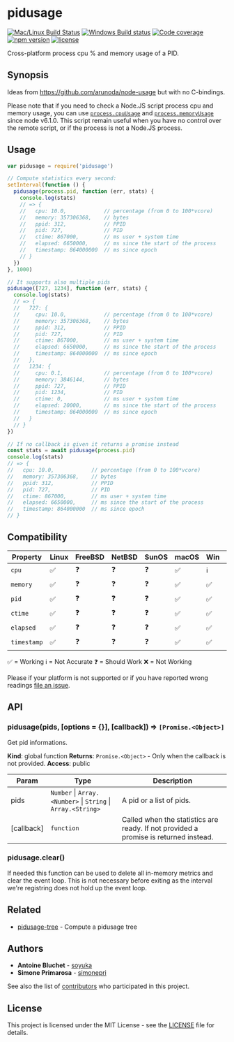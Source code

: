# pidusage

[![Mac/Linux Build Status](https://img.shields.io/travis/soyuka/pidusage/master.svg?label=MacOS%20%26%20Linux)](https://travis-ci.org/soyuka/pidusage)
[![Windows Build status](https://img.shields.io/appveyor/ci/soyuka/pidusage/master.svg?label=Windows)](https://ci.appveyor.com/project/soyuka/pidusage)
[![Code coverage](https://img.shields.io/codecov/c/github/soyuka/pidusage/master.svg)](https://codecov.io/gh/soyuka/pidusage)
[![npm version](https://img.shields.io/npm/v/pidusage.svg)](https://www.npmjs.com/package/pidusage)
[![license](https://img.shields.io/github/license/soyuka/pidusage.svg)](https://github.com/soyuka/pidusage/tree/master/license)

Cross-platform process cpu % and memory usage of a PID.

## Synopsis

Ideas from https://github.com/arunoda/node-usage but with no C-bindings.

Please note that if you need to check a Node.JS script process cpu and memory usage, you can use [`process.cpuUsage`][node:cpuUsage] and [`process.memoryUsage`][node:memUsage] since node v6.1.0. This script remain useful when you have no control over the remote script, or if the process is not a Node.JS process.


## Usage

```js
var pidusage = require('pidusage')

// Compute statistics every second:
setInterval(function () {
  pidusage(process.pid, function (err, stats) {
    console.log(stats)
    // => {
    //   cpu: 10.0,            // percentage (from 0 to 100*vcore)
    //   memory: 357306368,    // bytes
    //   ppid: 312,            // PPID
    //   pid: 727,             // PID
    //   ctime: 867000,        // ms user + system time
    //   elapsed: 6650000,     // ms since the start of the process
    //   timestamp: 864000000  // ms since epoch
    // }
  })
}, 1000)

// It supports also multiple pids
pidusage([727, 1234], function (err, stats) {
  console.log(stats)
  // => {
  //   727: {
  //     cpu: 10.0,            // percentage (from 0 to 100*vcore)
  //     memory: 357306368,    // bytes
  //     ppid: 312,            // PPID
  //     pid: 727,             // PID
  //     ctime: 867000,        // ms user + system time
  //     elapsed: 6650000,     // ms since the start of the process
  //     timestamp: 864000000  // ms since epoch
  //   },
  //   1234: {
  //     cpu: 0.1,             // percentage (from 0 to 100*vcore)
  //     memory: 3846144,      // bytes
  //     ppid: 727,            // PPID
  //     pid: 1234,            // PID
  //     ctime: 0,             // ms user + system time
  //     elapsed: 20000,       // ms since the start of the process
  //     timestamp: 864000000  // ms since epoch
  //   }
  // }
})

// If no callback is given it returns a promise instead
const stats = await pidusage(process.pid)
console.log(stats)
// => {
//   cpu: 10.0,            // percentage (from 0 to 100*vcore)
//   memory: 357306368,    // bytes
//   ppid: 312,            // PPID
//   pid: 727,             // PID
//   ctime: 867000,        // ms user + system time
//   elapsed: 6650000,     // ms since the start of the process
//   timestamp: 864000000  // ms since epoch
// }
```

## Compatibility

| Property | Linux | FreeBSD | NetBSD | SunOS | macOS | Win | AIX | Alpine
| ---         | --- | --- | --- | --- | --- | --- | --- | --- |
| `cpu`       | ✅ | ❓ | ❓ | ❓ | ✅ | ℹ️ | ❓ | ✅ |
| `memory`    | ✅ | ❓ | ❓ | ❓ | ✅ | ✅ | ❓ | ✅ |
| `pid`       | ✅ | ❓ | ❓ | ❓ | ✅ | ✅ | ❓ | ✅ |
| `ctime`     | ✅ | ❓ | ❓ | ❓ | ✅ | ✅ | ❓ | ✅ |
| `elapsed`   | ✅ | ❓ | ❓ | ❓ | ✅ | ✅ | ❓ | ✅ |
| `timestamp` | ✅ | ❓ | ❓ | ❓ | ✅ | ✅ | ❓ | ✅ |

✅ = Working
ℹ️ = Not Accurate
❓ = Should Work
❌ = Not Working

Please if your platform is not supported or if you have reported wrong readings
[file an issue][new issue].

## API

<a name="pidusage"></a>

### pidusage(pids, [options = {}], [callback]) ⇒ <code>[Promise.&lt;Object&gt;]</code>
Get pid informations.

**Kind**: global function
**Returns**: <code>Promise.&lt;Object&gt;</code> - Only when the callback is not provided.
**Access**: public

| Param | Type | Description |
| --- | --- | --- |
| pids | <code>Number</code> \| <code>Array.&lt;Number&gt;</code> \| <code>String</code> \| <code>Array.&lt;String&gt;</code> | A pid or a list of pids. |
| [callback] | <code>function</code> | Called when the statistics are ready. If not provided a promise is returned instead. |

### pidusage.clear()

If needed this function can be used to delete all in-memory metrics and clear the event loop. This is not necessary before exiting as the interval we're registring does not hold up the event loop.

## Related
- [pidusage-tree][gh:pidusage-tree] -
Compute a pidusage tree

## Authors
- **Antoine Bluchet** - [soyuka][github:soyuka]
- **Simone Primarosa** - [simonepri][github:simonepri]

See also the list of [contributors][contributors] who participated in this project.

## License
This project is licensed under the MIT License - see the [LICENSE][license] file for details.

<!-- Links -->
[new issue]: https://github.com/soyuka/pidusage/issues/new
[license]: https://github.com/soyuka/pidusage/tree/master/LICENSE
[contributors]: https://github.com/soyuka/pidusage/contributors

[github:soyuka]: https://github.com/soyuka
[github:simonepri]: https://github.com/simonepri

[gh:pidusage-tree]: https://github.com/soyuka/pidusage-tree

[node:cpuUsage]: https://nodejs.org/api/process.html#process_process_cpuusage_previousvalue
[node:memUsage]: https://nodejs.org/api/process.html#process_process_memoryusage
